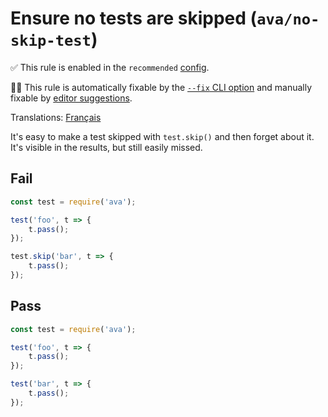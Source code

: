# Ensure no tests are skipped (`ava/no-skip-test`)

✅ This rule is enabled in the `recommended` [config](https://github.com/avajs/eslint-plugin-ava#recommended-config).

🔧💡 This rule is automatically fixable by the [`--fix` CLI option](https://eslint.org/docs/latest/user-guide/command-line-interface#--fix) and manually fixable by [editor suggestions](https://eslint.org/docs/developer-guide/working-with-rules#providing-suggestions).

<!-- end auto-generated rule header -->

Translations: [Français](https://github.com/avajs/ava-docs/blob/main/fr_FR/related/eslint-plugin-ava/docs/rules/no-skip-test.md)

It's easy to make a test skipped with `test.skip()` and then forget about it. It's visible in the results, but still easily missed.

## Fail

```js
const test = require('ava');

test('foo', t => {
	t.pass();
});

test.skip('bar', t => {
	t.pass();
});
```

## Pass

```js
const test = require('ava');

test('foo', t => {
	t.pass();
});

test('bar', t => {
	t.pass();
});
```
